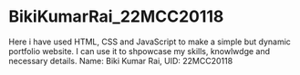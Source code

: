 # BikiKumarRai_22MCC20118
Here i have used HTML, CSS and JavaScript to make a simple but dynamic portfolio website. I can use it to shpowcase my skills, knowlwdge and necessary details. Name: Biki Kumar Rai, UID: 22MCC20118
